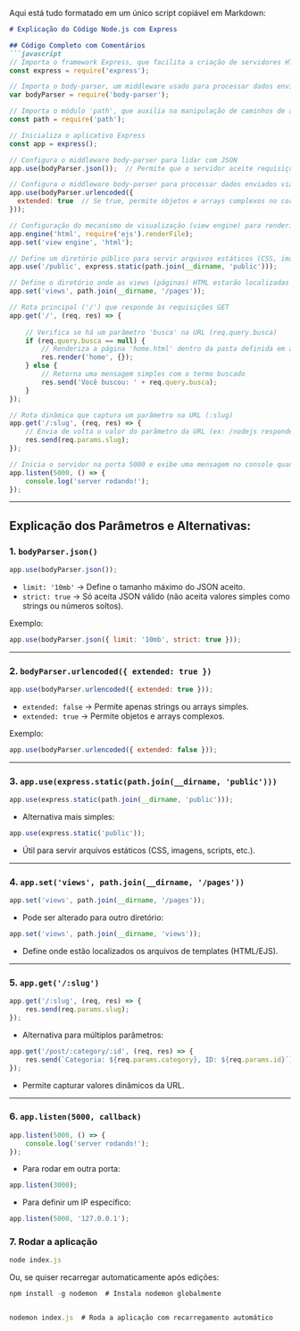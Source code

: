 Aqui está tudo formatado em um único script copiável em Markdown:  

```markdown
# Explicação do Código Node.js com Express

## Código Completo com Comentários
```javascript
// Importa o framework Express, que facilita a criação de servidores HTTP no Node.js
const express = require('express');

// Importa o body-parser, um middleware usado para processar dados enviados no corpo das requisições
var bodyParser = require('body-parser');

// Importa o módulo 'path', que auxilia na manipulação de caminhos de arquivos e diretórios
const path = require('path');

// Inicializa o aplicativo Express
const app = express();

// Configura o middleware body-parser para lidar com JSON
app.use(bodyParser.json());  // Permite que o servidor aceite requisições com JSON no corpo

// Configura o middleware body-parser para processar dados enviados via formulário (application/x-www-form-urlencoded)
app.use(bodyParser.urlencoded({
  extended: true  // Se true, permite objetos e arrays complexos no corpo da requisição
}));

// Configuração do mecanismo de visualização (view engine) para renderizar arquivos HTML usando EJS
app.engine('html', require('ejs').renderFile);
app.set('view engine', 'html');

// Define um diretório público para servir arquivos estáticos (CSS, imagens, scripts, etc.)
app.use('/public', express.static(path.join(__dirname, 'public')));

// Define o diretório onde as views (páginas) HTML estarão localizadas
app.set('views', path.join(__dirname, '/pages'));

// Rota principal ('/') que responde às requisições GET
app.get('/', (req, res) => {
    
    // Verifica se há um parâmetro 'busca' na URL (req.query.busca)
    if (req.query.busca == null) {
        // Renderiza a página 'home.html' dentro da pasta definida em app.set('views')
        res.render('home', {});
    } else {
        // Retorna uma mensagem simples com o termo buscado
        res.send('Você buscou: ' + req.query.busca);
    }
});

// Rota dinâmica que captura um parâmetro na URL (:slug)
app.get('/:slug', (req, res) => {
    // Envia de volta o valor do parâmetro da URL (ex: /nodejs responderia "nodejs")
    res.send(req.params.slug);
});

// Inicia o servidor na porta 5000 e exibe uma mensagem no console quando está rodando
app.listen(5000, () => {
    console.log('server rodando!');
});
```

---

## Explicação dos Parâmetros e Alternativas:

### 1. `bodyParser.json()`
```javascript
app.use(bodyParser.json());
```
- `limit: '10mb'` → Define o tamanho máximo do JSON aceito.
- `strict: true` → Só aceita JSON válido (não aceita valores simples como strings ou números soltos).

Exemplo:
```javascript
app.use(bodyParser.json({ limit: '10mb', strict: true }));
```

---

### 2. `bodyParser.urlencoded({ extended: true })`
```javascript
app.use(bodyParser.urlencoded({ extended: true }));
```
- `extended: false` → Permite apenas strings ou arrays simples.
- `extended: true` → Permite objetos e arrays complexos.

Exemplo:
```javascript
app.use(bodyParser.urlencoded({ extended: false }));
```

---

### 3. `app.use(express.static(path.join(__dirname, 'public')))`
```javascript
app.use(express.static(path.join(__dirname, 'public')));
```
- Alternativa mais simples:
```javascript
app.use(express.static('public'));
```
- Útil para servir arquivos estáticos (CSS, imagens, scripts, etc.).

---

### 4. `app.set('views', path.join(__dirname, '/pages'))`
```javascript
app.set('views', path.join(__dirname, '/pages'));
```
- Pode ser alterado para outro diretório:
```javascript
app.set('views', path.join(__dirname, 'views'));
```
- Define onde estão localizados os arquivos de templates (HTML/EJS).

---

### 5. `app.get('/:slug')`
```javascript
app.get('/:slug', (req, res) => {
    res.send(req.params.slug);
});
```
- Alternativa para múltiplos parâmetros:
```javascript
app.get('/post/:category/:id', (req, res) => {
    res.send(`Categoria: ${req.params.category}, ID: ${req.params.id}`);
});
```
- Permite capturar valores dinâmicos da URL.

---

### 6. `app.listen(5000, callback)`
```javascript
app.listen(5000, () => {
    console.log('server rodando!');
});
```
- Para rodar em outra porta:
```javascript
app.listen(3000);
```
- Para definir um IP específico:
```javascript
app.listen(5000, '127.0.0.1');
```


### 7. Rodar a aplicação
```javascript
node index.js
```
Ou, se quiser recarregar automaticamente após edições:
```javascript
npm install -g nodemon  # Instala nodemon globalmente
```
```javascript

nodemon index.js  # Roda a aplicação com recarregamento automático
```